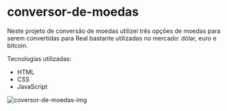 # conversor-de-moedas
<p>Neste projeto de conversão de moedas utilizei três opções de moedas para serem convertidas para Real bastante utilizadas no mercado: dólar, euro e bitcoin.</p>
<p>Tecnologias utilizadas:</p>

 - HTML
 - CSS
 - JavaScript
 <img src="https://raw.githubusercontent.com/thiagogssx/projeto-conversor-de-moedas/99cbd5b69921ec4bd1f4f089ed4bfbb6c01aefce/assets/projeto-conversor-de-moedas.png" alt="coversor-de-moedas-img">
